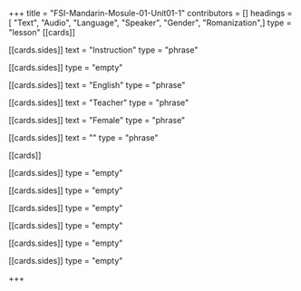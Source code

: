 +++
title = "FSI-Mandarin-Mosule-01-Unit01-1"
contributors = []
headings = [ "Text", "Audio", "Language", "Speaker", "Gender", "Romanization",]
type = "lesson"
[[cards]]

[[cards.sides]]
text = "Instruction"
type = "phrase"

[[cards.sides]]
type = "empty"

[[cards.sides]]
text = "English"
type = "phrase"

[[cards.sides]]
text = "Teacher"
type = "phrase"

[[cards.sides]]
text = "Female"
type = "phrase"

[[cards.sides]]
text = ""
type = "phrase"

[[cards]]

[[cards.sides]]
type = "empty"

[[cards.sides]]
type = "empty"

[[cards.sides]]
type = "empty"

[[cards.sides]]
type = "empty"

[[cards.sides]]
type = "empty"

[[cards.sides]]
type = "empty"

+++
